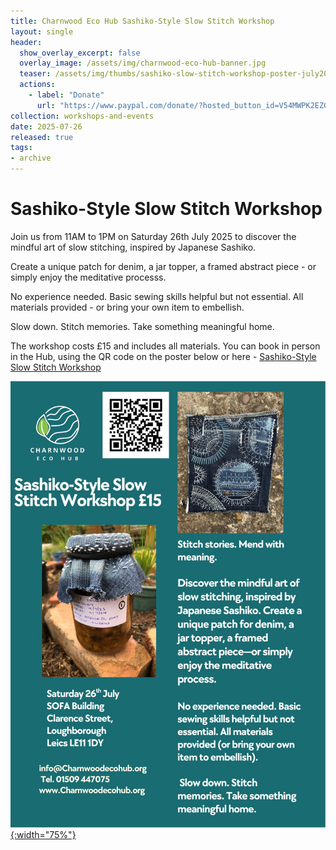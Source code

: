 ```yaml
---
title: Charnwood Eco Hub Sashiko-Style Slow Stitch Workshop
layout: single
header:
  show_overlay_excerpt: false
  overlay_image: /assets/img/charnwood-eco-hub-banner.jpg
  teaser: /assets/img/thumbs/sashiko-slow-stitch-workshop-poster-july2025-thumbnail.jpg
  actions:
    - label: "Donate"
      url: "https://www.paypal.com/donate/?hosted_button_id=V54MWPK2EZGPY"
collection: workshops-and-events
date: 2025-07-26
released: true
tags:
- archive
---
```

# Sashiko-Style Slow Stitch Workshop
 
Join us from 11AM to 1PM on Saturday 26th July 2025 to discover the mindful art of slow stitching, inspired by Japanese Sashiko.

Create a unique patch for denim, a jar topper, a framed abstract piece - or simply enjoy the meditative processs.

No experience needed. Basic sewing skills helpful but not essential. All materials provided - or bring your own item to embellish.

Slow down. Stitch memories. Take something meaningful home.

The workshop costs £15 and includes all materials. You can book in person in the Hub, using the QR code on the poster below or here - [Sashiko-Style Slow Stitch Workshop](https://pay.sumup.com/b2c/QLFZ0JJC)

[![Sashiko-Style Slow Stitch Workshop poster](/assets/img/sashiko-slow-stitch-workshop-poster-july2025.jpg){:width="75%"}](https://pay.sumup.com/b2c/QLFZ0JJC)
